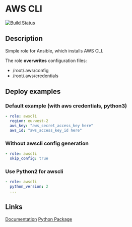 # AWS CLI

[![Build Status](https://drone.osshelp.ru/api/badges/ansible/awscli/status.svg)](https://drone.osshelp.ru/ansible/awscli)

## Description

Simple role for Ansible, which installs AWS CLI.

The role **overwrites** configuration files:

- /root/.aws/config
- /root/.aws/credentials

## Deploy examples

### Default example (with aws credentials, python3)

``` yaml
- role: awscli
  region: eu-west-2
  aws_key: "aws_secret_access_key here"
  aws_id: "aws_access_key_id here"
```

### Without awscli config generation

``` yaml
- role: awscli
  skip_config: true
```

### Use Python2 for awscli

``` yaml
- role: awscli
  python_version: 2
  ...
```

## Links

[Documentation](https://aws.amazon.com/ru/cli/)
[Python Package](https://pypi.org/project/awscli/)
